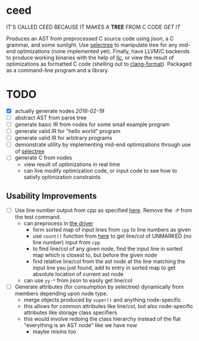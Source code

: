 ceed
====

IT'S CALLED CEED BECAUSE IT MAKES A **TREE** FROM C CODE *GET IT*

Produces an AST from preprocessed C source code using jison, a C grammar, and some sunlight. Use [selectree][] to manipulate tree for any mid-end optimizations (none implemented yet). Finally, have LLVM/C backends to produce working binaries with the help of [llc][], or view the result of optimizations as formatted C code (shelling out to [clang-format][]). Packaged as a command-line program and a library.

# TODO

- [x] actually generate nodes *2016-02-19*
- [ ] abstract AST from parse tree
- [ ] generate basic IR from nodes for some small example program
- [ ] generate valid IR for "hello world" program
- [ ] generate valid IR for arbitrary programs
- [ ] demonstrate utility by implementing mid-end optimizations through use of [selectree][]
- [ ] generate C from nodes
    - view result of optimizations in real time
    - can live modify optimization code, or input code to see how to satisfy optimization constraints

## Usability Improvements

- [ ] Use line number output from cpp as specified [here](https://gcc.gnu.org/onlinedocs/cpp/Preprocessor-Output.html). Remove the `-P` from the test command.
    - can preprocess in [the driver](driver.coffee)
        - form sorted map of input lines from `cpp` to line numbers as given
        - use `count()` function from [here](https://www.lysator.liu.se/c/ANSI-C-grammar-l.html) to get line/col of UNMARKED (no line number) input from `cpp`
        - to find line/col of any given node, find the input line in sorted map which is closest to, but before the given node
        - find relative line/col from the ast node at the line matching the input line you just found, add to entry in sorted map to get absolute location of current ast node
    - can use `yy-*` from jison to easily get line/col
- [ ] Generate attributes (for consumption by selectree) dynamically from members depending upon node type.
    - merge objects produced by `super()` and anything node-specific
    - this allows for common attributes like line/col, but also node-specific attributes like storage class specifiers
    - this would involve redoing the class hierarchy instead of the flat "everything is an AST node" like we have now
        - maybe mixins too

[selectree]: https://github.com/cosmicexplorer/selectree
[llc]: http://llvm.org/docs/CommandGuide/llc.html
[clang-format]: http://clang.llvm.org/docs/ClangFormat.html
